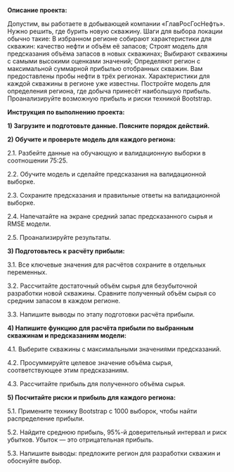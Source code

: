 **Описание проекта:**

Допустим, вы работаете в добывающей компании «ГлавРосГосНефть». Нужно решить, где бурить новую скважину. 
Шаги для выбора локации обычно такие:
В избранном регионе собирают характеристики для скважин: качество нефти и объём её запасов;
Строят модель для предсказания объёма запасов в новых скважинах;
Выбирают скважины с самыми высокими оценками значений;
Определяют регион с максимальной суммарной прибылью отобранных скважин.
Вам предоставлены пробы нефти в трёх регионах. Характеристики для каждой скважины в регионе уже известны. Постройте модель для определения региона, где добыча принесёт наибольшую прибыль. Проанализируйте возможную прибыль и риски техникой Bootstrap.

**Инструкция по выполнению проекта:**

**1) Загрузите и подготовьте данные. Поясните порядок действий.**

**2) Обучите и проверьте модель для каждого региона:**
 
 2.1. Разбейте данные на обучающую и валидационную выборки в соотношении 75:25.
 
 2.2. Обучите модель и сделайте предсказания на валидационной выборке.
 
 2.3. Сохраните предсказания и правильные ответы на валидационной выборке.
 
 2.4. Напечатайте на экране средний запас предсказанного сырья и RMSE модели.
 
 2.5. Проанализируйте результаты.

**3) Подготовьтесь к расчёту прибыли:**
 
 3.1. Все ключевые значения для расчётов сохраните в отдельных переменных.
 
 3.2. Рассчитайте достаточный объём сырья для безубыточной разработки новой скважины. Сравните полученный объём сырья со средним запасом в каждом регионе. 
 
 3.3. Напишите выводы по этапу подготовки расчёта прибыли.

**4) Напишите функцию для расчёта прибыли по выбранным скважинам и предсказаниям модели:**
 
 4.1. Выберите скважины с максимальными значениями предсказаний. 
 
 4.2. Просуммируйте целевое значение объёма сырья, соответствующее этим предсказаниям.
 
 4.3. Рассчитайте прибыль для полученного объёма сырья.

**5) Посчитайте риски и прибыль для каждого региона:**
 
 5.1. Примените технику Bootstrap с 1000 выборок, чтобы найти распределение прибыли.
 
 5.2. Найдите среднюю прибыль, 95%-й доверительный интервал и риск убытков. Убыток — это отрицательная прибыль.
 
 5.3. Напишите выводы: предложите регион для разработки скважин и обоснуйте выбор.
